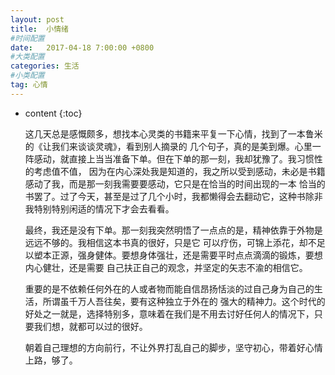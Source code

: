 ```yaml
---
layout: post
title:  小情绪
#时间配置
date:   2017-04-18 7:00:00 +0800
#大类配置
categories: 生活
#小类配置
tag: 心情
---
```


* content
{:toc}


	这几天总是感慨颇多，想找本心灵类的书籍来平复一下心情，找到了一本鲁米的《让我们来谈谈灵魂》，看到别人摘录的
几个句子，真的是美到爆。心里一阵感动，就直接上当当准备下单。但在下单的那一刻，我却犹豫了。我习惯性的考虑值不值，
因为在内心深处我是知道的，我之所以受到感动，未必是书籍感动了我，而是那一刻我需要要感动，它只是在恰当的时间出现的一本
恰当的书罢了。过了今天，甚至是过了几个小时，我都懒得会去翻动它，这种书除非我特别特别闲适的情况下才会去看看。

	最终，我还是没有下单。那一刻我突然明悟了一点点的是，精神依靠于外物是远远不够的。我相信这本书真的很好，只是它
可以疗伤，可锦上添花，却不足以塑本正源，强身健体。要想身体强壮，还是需要平时点点滴滴的锻炼，要想内心健壮，还是需要
自己扶正自己的观念，并坚定的矢志不渝的相信它。

	重要的是不依赖任何外在的人或者物而能自信昂扬恬淡的过自己身为自己的生活，所谓虽千万人吾往矣，要有这种独立于外在的
强大的精神力。这个时代的好处之一就是，选择特别多，意味着在我们是不用去讨好任何人的情况下，只要我们想，就都可以过的很好。

	朝着自己理想的方向前行，不让外界打乱自己的脚步，坚守初心，带着好心情上路，够了。